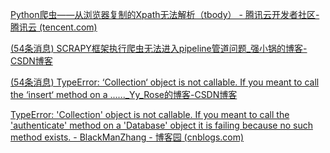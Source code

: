 [Python爬虫——从浏览器复制的Xpath无法解析（tbody） - 腾讯云开发者社区-腾讯云 (tencent.com)](https://cloud.tencent.com/developer/article/1816947)

[(54条消息) SCRAPY框架执行爬虫无法进入pipeline管道问题_强小锅的博客-CSDN博客](https://blog.csdn.net/weixin_43967586/article/details/100540019)

[(54条消息) TypeError: ‘Collection‘ object is not callable. If you meant to call the ‘insert‘ method on a ......_Yy_Rose的博客-CSDN博客](https://blog.csdn.net/Yy_Rose/article/details/123754021)


[TypeError: 'Collection' object is not callable. If you meant to call the 'authenticate' method on a 'Database' object it is failing because no such method exists. - BlackManZhang - 博客园 (cnblogs.com)](https://www.cnblogs.com/blackmanzhang/p/15630020.html)